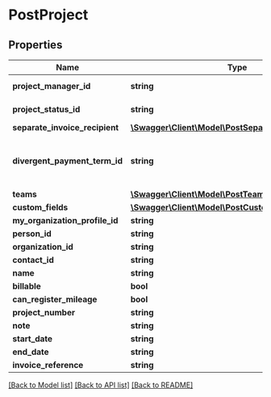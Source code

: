 # PostProject

## Properties

 Name                           | Type                                                                                      | Description                                                                                 | Notes      
--------------------------------|-------------------------------------------------------------------------------------------|---------------------------------------------------------------------------------------------|------------
 **project_manager_id**         | **string**                                                                                | &#39;id&#39; found in &#39;hrm/employee&#39;                                                | [optional] 
 **project_status_id**          | **string**                                                                                | &#39;id&#39; found in &#39;projects/projectstatus&#39;                                      | [optional] 
 **separate_invoice_recipient** | [**\Swagger\Client\Model\PostSeparateInvoiceRecipient**](PostSeparateInvoiceRecipient.md) |                                                                                             | [optional] 
 **divergent_payment_term_id**  | **string**                                                                                | See /invoices/paymentterm. If you want to unset, please provide string value &#39;null&#39; | [optional] 
 **teams**                      | [**\Swagger\Client\Model\PostTeam[]**](PostTeam.md)                                       | See /hrm/team                                                                               | [optional] 
 **custom_fields**              | [**\Swagger\Client\Model\PostCustomFieldValue[]**](PostCustomFieldValue.md)               |                                                                                             | [optional] 
 **my_organization_profile_id** | **string**                                                                                |                                                                                             | [optional] 
 **person_id**                  | **string**                                                                                |                                                                                             | [optional] 
 **organization_id**            | **string**                                                                                |                                                                                             | [optional] 
 **contact_id**                 | **string**                                                                                |                                                                                             | [optional] 
 **name**                       | **string**                                                                                |                                                                                             | [optional] 
 **billable**                   | **bool**                                                                                  |                                                                                             | [optional] 
 **can_register_mileage**       | **bool**                                                                                  |                                                                                             | [optional] 
 **project_number**             | **string**                                                                                |                                                                                             | [optional] 
 **note**                       | **string**                                                                                |                                                                                             | [optional] 
 **start_date**                 | **string**                                                                                |                                                                                             | [optional] 
 **end_date**                   | **string**                                                                                |                                                                                             | [optional] 
 **invoice_reference**          | **string**                                                                                |                                                                                             | [optional] 

[[Back to Model list]](../README.md#documentation-for-models) [[Back to API list]](../README.md#documentation-for-api-endpoints) [[Back to README]](../README.md)


